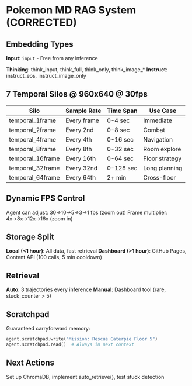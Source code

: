 # Pokemon MD RAG System (CORRECTED)

## Embedding Types

**Input**: `input` - Free from any inference

**Thinking**: think_input, think_full, think_only, think_image_*
**Instruct**: instruct_eos, instruct_image_only

## 7 Temporal Silos @ 960x640 @ 30fps

| Silo | Sample Rate | Time Span | Use Case |
|------|-------------|-----------|----------|
| temporal_1frame | Every frame | 0-4 sec | Immediate |
| temporal_2frame | Every 2nd | 0-8 sec | Combat |
| temporal_4frame | Every 4th | 0-16 sec | Navigation |
| temporal_8frame | Every 8th | 0-32 sec | Room explore |
| temporal_16frame | Every 16th | 0-64 sec | Floor strategy |
| temporal_32frame | Every 32nd | 0-128 sec | Long planning |
| temporal_64frame | Every 64th | 2+ min | Cross-floor |

## Dynamic FPS Control

Agent can adjust: 30→10→5→3→1 fps (zoom out)
Frame multiplier: 4x→8x→12x→16x (zoom in)

## Storage Split

**Local (<1 hour)**: All data, fast retrieval
**Dashboard (>1 hour)**: GitHub Pages, Content API (100 calls, 5 min cooldown)

## Retrieval

**Auto**: 3 trajectories every inference
**Manual**: Dashboard tool (rare, stuck_counter > 5)

## Scratchpad

Guaranteed carryforward memory:
```python
agent.scratchpad.write("Mission: Rescue Caterpie Floor 5")
agent.scratchpad.read()  # Always in next context
```

## Next Actions

Set up ChromaDB, implement auto_retrieve(), test stuck detection

